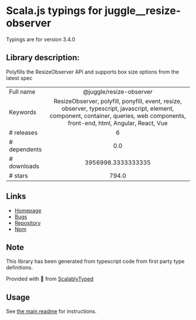
# Scala.js typings for juggle__resize-observer

Typings are for version 3.4.0

## Library description:
Polyfills the ResizeObserver API and supports box size options from the latest spec

|                    |                 |
| ------------------ | :-------------: |
| Full name          | @juggle/resize-observer |
| Keywords           | ResizeObserver, polyfill, ponyfill, event, resize, observer, typescript, javascript, element, component, container, queries, web components, front-end, html, Angular, React, Vue |
| # releases         | 6 |
| # dependents       | 0.0 |
| # downloads        | 3956998.3333333335 |
| # stars            | 794.0 |

## Links
- [Homepage](https://juggle.studio/resize-observer/)
- [Bugs](https://github.com/juggle/resize-observer/issues)
- [Repository](https://github.com/juggle/resize-observer)
- [Npm](https://www.npmjs.com/package/%40juggle%2Fresize-observer)
    


## Note
This library has been generated from typescript code from first party type definitions.

Provided with :purple_heart: from [ScalablyTyped](https://github.com/oyvindberg/ScalablyTyped)

## Usage
See [the main readme](../../readme.md) for instructions.


